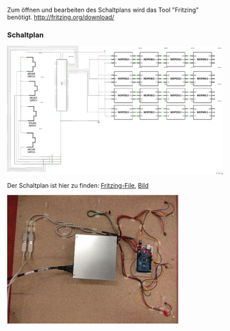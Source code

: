 Zum öffnen und bearbeiten des Schaltplans wird das Tool "Fritzing" benötigt. 
http://fritzing.org/download/ 

### Schaltplan
<img src="Schaltplan.png" height="300">

Der Schaltplan ist hier zu finden: [Fritzing-File](https://github.com/cbm-instructions/bits-please/blob/master/Schaltplan/Schaltplan.fzz), [Bild](https://github.com/cbm-instructions/bits-please/blob/master/Schaltplan/Schaltplan.png)



<img src="Verkabelung.jpg" height="300">
